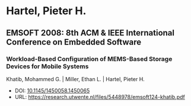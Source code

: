 # Hartel, Pieter H.

## EMSOFT 2008: 8th ACM & IEEE International Conference on Embedded Software

### Workload-Based Configuration of MEMS-Based Storage Devices for Mobile Systems
Khatib, Mohammed G. | Miller, Ethan L. | Hartel, Pieter H.
* DOI: [10.1145/1450058.1450065](https://doi.org/10.1145/1450058.1450065)
* URL: <https://research.utwente.nl/files/5448978/emsoft124-khatib.pdf>

